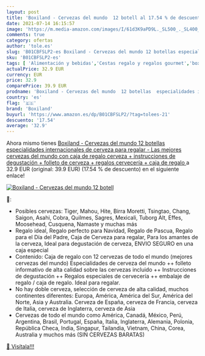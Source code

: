 ```yaml
---
layout: post
title: 'Boxiland - Cervezas del mundo  12 botell al 17.54 % de descuento'
date: 2021-07-14 16:15:57
image: 'https://m.media-amazon.com/images/I/61d3K9aPD9L._SL500_._SL400_.jpg'
comments: true
category: ofertas
author: 'tole.es'
slug: 'B01CBFSLP2-es Boxiland - Cervezas del mundo 12 botellas especialidades...'
sku: 'B01CBFSLP2-es'
tags: [ 'Alimentación y bebidas','Cestas regalo y regalos gourmet','boxiland','cerveza', ]
actualPrice: 32.9 EUR
currency: EUR
price: 32.9
comparePrice: 39.9 EUR
prodname: 'Boxiland - Cervezas del mundo  12 botellas  especialidades internacionales de cerveza para regalar - Las mejores cervezas del mundo con caja de regalo  cerveza + instrucciones de degustación + folleto de cerveza + regalos cervecería + caja de regalo '
country: 'es'
flag: '🇪🇸'
brand: 'Boxiland'
buyurl: 'https://www.amazon.es/dp/B01CBFSLP2/?tag=tolees-21'
descuento: '17.54'
average: '32.9'
---
```


Ahora mismo tienes [Boxiland - Cervezas del mundo  12 botellas  especialidades internacionales de cerveza para regalar - Las mejores cervezas del mundo con caja de regalo  cerveza + instrucciones de degustación + folleto de cerveza + regalos cervecería + caja de regalo ](https://www.amazon.es/dp/B01CBFSLP2/?tag=tolees-21) a 32.9 EUR (original: 39.9 EUR) (17.54 %  de descuento) en el siguiente enlace!

[![Boxiland - Cervezas del mundo  12 botell](https://m.media-amazon.com/images/I/61d3K9aPD9L._SL500_._SL400_.jpg)](https://www.amazon.es/dp/B01CBFSLP2/?tag=tolees-21)

🔎:

- Posibles cervezas: Tiger, Mahou, Hite, Birra Moretti, Tsingtao, Chang, Saigon, Asahi, Cobra, Quilmes, Sagres, Mexicali, Tuborg Alt, Effes, Moosehead, Cusquena, Namaste y muchas más
- Regalo ideal, Regalo perfecto para Navidad, Regalo de Pascua, Regalo para el Día del Padre, Caja de Cerveza para regalar, Para los amantes de la cerveza, Ideal para degustación de cerveza, ENVIO SEGURO en una caja especial
- Contenido: Caja de regalo con 12 cervezas de todo el mundo (mejores cervezas del mundo) Especialidades de cerveza del mundo ++ folleto informativo de alta calidad sobre las cervezas incluido ++ Instrucciones de degustación ++ Regalos especiales de cervecería ++ embalaje de regalo / caja de regalo. Ideal para regalar.
- No hay doble cerveza, selección de cerveza de alta calidad, muchos continentes diferentes: Europa, América, América del Sur, América del Norte, Asia y Australia. Cerveza de España, cerveza de Francia, cerveza de Italia, cerveza de Inglaterra, cerveza de Asia
- Cervezas de todo el mundo como América, Canadá, México, Perú, Argentina, Brasil, Portugal, España, Italia, Inglaterra, Alemania, Polonia, República Checa, India, Singapur, Tailandia, Vietnam, China, Corea, Australia y muchos más (SIN CERVEZAS BARATAS)

[🛒 Visítala!!!](https://www.amazon.es/dp/B01CBFSLP2/?tag=tolees-21)
